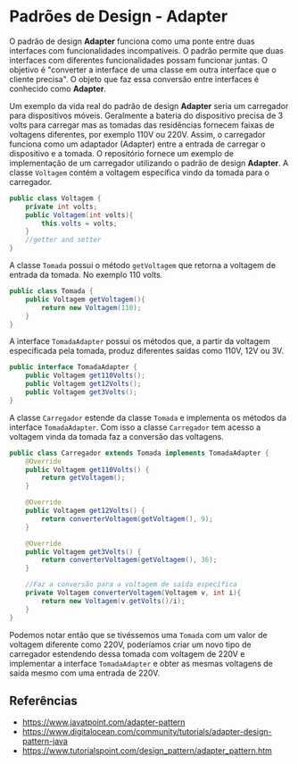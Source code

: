 # Padrões de Design - Adapter

O padrão de design **Adapter** funciona como uma ponte entre duas interfaces com
funcionalidades incompatíveis. O padrão permite que duas interfaces com diferentes
funcionalidades possam funcionar juntas. O objetivo é "converter a interface de uma
classe em outra interface que o cliente precisa". O objeto que faz essa conversão
entre interfaces é conhecido como **Adapter**.

Um exemplo da vida real do padrão de design **Adapter** seria um carregador para
dispositivos móveis. Geralmente a bateria do dispositivo precisa de 3 volts para
carregar mas as tomadas das residências fornecem faixas de voltagens diferentes,
por exemplo 110V ou 220V. Assim, o carregador funciona como um adaptador (Adapter)
entre a entrada de carregar o dispositivo e a tomada.
O repositório fornece um exemplo de implementação de um carregador utilizando o
padrão de design **Adapter**.
A classe ``Voltagem`` contém a voltagem específica vindo da tomada para o carregador.

````java
public class Voltagem {
    private int volts;
    public Voltagem(int volts){
        this.volts = volts;
    }
    //getter and setter
}

````

A classe ``Tomada`` possui o método ``getVoltagem`` que retorna a voltagem de entrada
da tomada. No exemplo 110 volts.

````java
public class Tomada {
    public Voltagem getVoltagem(){
        return new Voltagem(110);
    }
}
````

A interface ``TomadaAdapter`` possui os métodos que, a partir da voltagem especificada
pela tomada, produz diferentes saídas como 110V, 12V ou 3V.

````java
public interface TomadaAdapter {
    public Voltagem get110Volts();
    public Voltagem get12Volts();
    public Voltagem get3Volts();
}
````

A classe ``Carregador`` estende da classe ``Tomada`` e implementa os métodos da interface
``TomadaAdapter``. Com isso a classe ``Carregador`` tem acesso a voltagem vinda da
tomada faz a conversão das voltagens.

````java
public class Carregador extends Tomada implements TomadaAdapter {
    @Override
    public Voltagem get110Volts() {
        return getVoltagem();
    }

    @Override
    public Voltagem get12Volts() {
        return converterVoltagem(getVoltagem(), 9);
    }

    @Override
    public Voltagem get3Volts() {
        return converterVoltagem(getVoltagem(), 36);
    }

    //Faz a conversão para a voltagem de saída específica
    private Voltagem converterVoltagem(Voltagem v, int i){
        return new Voltagem(v.getVolts()/i);
    }
}
````
Podemos notar então que se tivéssemos uma ``Tomada`` com um valor de voltagem diferente
como 220V, poderíamos criar um novo tipo de carregador estendendo dessa tomada com
voltagem de 220V e implementar a interface ``TomadaAdapter`` e obter as mesmas
voltagens de saída mesmo com uma entrada de 220V.

## Referências
- https://www.javatpoint.com/adapter-pattern
- https://www.digitalocean.com/community/tutorials/adapter-design-pattern-java
- https://www.tutorialspoint.com/design_pattern/adapter_pattern.htm


